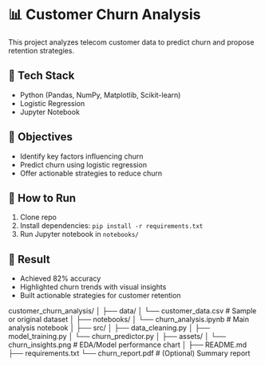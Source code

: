 # 📊 Customer Churn Analysis

This project analyzes telecom customer data to predict churn and propose retention strategies.

## 🔧 Tech Stack
- Python (Pandas, NumPy, Matplotlib, Scikit-learn)
- Logistic Regression
- Jupyter Notebook

## 🎯 Objectives
- Identify key factors influencing churn
- Predict churn using logistic regression
- Offer actionable strategies to reduce churn

## 🚀 How to Run
1. Clone repo
2. Install dependencies: `pip install -r requirements.txt`
3. Run Jupyter notebook in `notebooks/`

## 📌 Result
- Achieved 82% accuracy
- Highlighted churn trends with visual insights
- Built actionable strategies for customer retention

customer_churn_analysis/
│
├── data/
│   └── customer_data.csv          # Sample or original dataset
│
├── notebooks/
│   └── churn_analysis.ipynb       # Main analysis notebook
│
├── src/
│   ├── data_cleaning.py
│   ├── model_training.py
│   └── churn_predictor.py
│
├── assets/
│   └── churn_insights.png         # EDA/Model performance chart
│
├── README.md
├── requirements.txt
└── churn_report.pdf               # (Optional) Summary report

